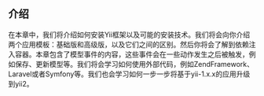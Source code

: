 ## 介绍

在本章中，我们将介绍如何安装Yii框架以及可能的安装技术。我们将会向你介绍两个应用模板：基础版和高级版，以及它们之间的区别。然后你将会了解到依赖注入容器。本章包含了模型事件的内容，这些事件会在一些动作发生之后被触发，例如保存、更新模型等。我们将会学习如何使用外部代码，例如ZendFramework、Laravel或者Symfony等。我们也会学习如何一步一步将基于yii-1.x.x的应用升级到yii2。